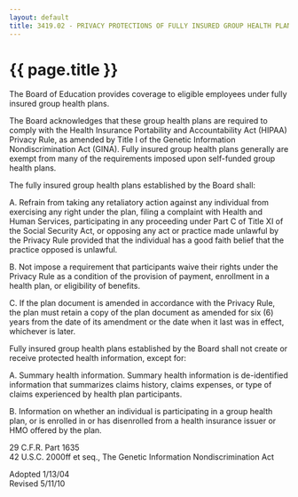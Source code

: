 ```yaml
---
layout: default
title: 3419.02 - PRIVACY PROTECTIONS OF FULLY INSURED GROUP HEALTH PLANS
---
```


{{ page.title }}
================

The Board of Education provides coverage to eligible employees under
fully insured group health plans.

The Board acknowledges that these group health plans are required to
comply with the Health Insurance Portability and Accountability Act
(HIPAA) Privacy Rule, as amended by Title I of the Genetic Information
Nondiscrimination Act (GINA). Fully insured group health plans generally
are exempt from many of the requirements imposed upon self-funded group
health plans.

The fully insured group health plans established by the Board shall:

A. Refrain from taking any retaliatory action against any individual
from exercising any right under the plan, filing a complaint with Health
and Human Services, participating in any proceeding under Part C of
Title XI of the Social Security Act, or opposing any act or practice
made unlawful by the Privacy Rule provided that the individual has a
good faith belief that the practice opposed is unlawful.

B. Not impose a requirement that participants waive their rights under
the Privacy Rule as a condition of the provision of payment, enrollment
in a health plan, or eligibility of benefits.

C. If the plan document is amended in accordance with the Privacy Rule,
the plan must retain a copy of the plan document as amended for six (6)
years from the date of its amendment or the date when it last was in
effect, whichever is later.

Fully insured group health plans established by the Board shall not
create or receive protected health information, except for:

A. Summary health information. Summary health information is
de-identified information that summarizes claims history, claims
expenses, or type of claims experienced by health plan participants.

B. Information on whether an individual is participating in a group
health plan, or is enrolled in or has disenrolled from a health
insurance issuer or HMO offered by the plan.

29 C.F.R. Part 1635\
 42 U.S.C. 2000ff et seq., The Genetic Information Nondiscrimination Act

Adopted 1/13/04\
 Revised 5/11/10

